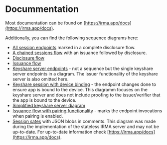 # Docummentation

Most documentation can be found on [https://irma.app/docs](https://irma.app/docs).

Additionally, you can find the following sequence diagrams here:  
- [All session endpoints](./allSessionEndpoints.puml) marked in a complete disclosure flow.
- [A chained sessions flow](./chainedSession.puml) with an issuance followed by disclosure.
- [Disclosure flow](./IRMAflowDisclosure.puml) 
- [Issuance flow](./IRMAflowIssuance.puml) 
- [Keyshare server endpoints](./keyshareEndpoints.puml) - not a sequence but the single keyshare server endpoints in a diagram. The issuer functionality of the keyshare server is also omitted here.
- [Keyshare session with device binding](./keyshareEndpointsECDSA.puml) - the endpoint changes done to ensure app is bound to the device. This diagramm focuses on the keyshare server and does not include proofing to the issuer/verifier that the app is bound to the device.
- [Simplified keyshare server diagram](./keyshareSimple.puml)
- [Issuance flow with pairing functionality](./pairing.puml) - marks the endpoint invocations when pairing is enabled.
- [Session sates](./sessionStates.puml) with JSON blobs in comments. This diagram was made during the implementation of the stateless IRMA server and may not be up-to-date. For up-to-date information check [https://irma.app/docs](https://irma.app/docs).